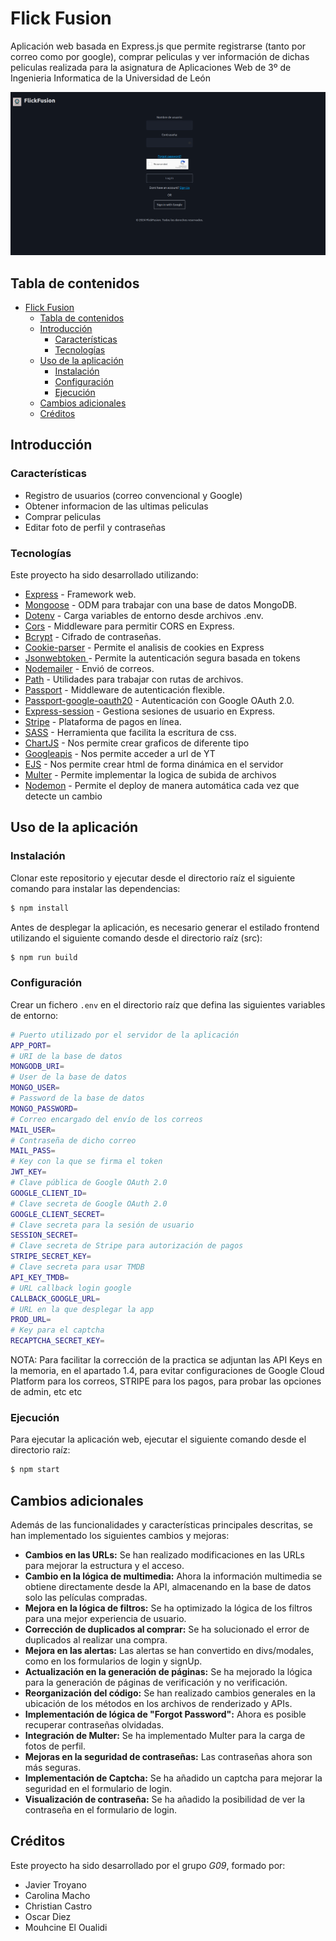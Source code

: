 # Flick Fusion

[comment]: # (Incluir una breve descripción del proyecto en una o dos frases como mucho)

Aplicación web basada en Express.js que permite registrarse (tanto por correo como por google), comprar peliculas y ver información de dichas peliculas realizada para la asignatura de Aplicaciones Web de 3º de Ingenieria Informatica de la Universidad de León

[comment]: # (Incluir un GIF o una captura de pantalla de la página principal del proyecto. Utilizar el directorio docs para almacenar dicha imagen)

![Funcionamiento de la aplicación web](docs/overview.png)

## Tabla de contenidos

- [Flick Fusion](#flick-fusion)
  - [Tabla de contenidos](#tabla-de-contenidos)
  - [Introducción](#introducción)
    - [Características](#características)
    - [Tecnologías](#tecnologías)
  - [Uso de la aplicación](#uso-de-la-aplicación)
    - [Instalación](#instalación)
    - [Configuración](#configuración)
    - [Ejecución](#ejecución)
  - [Cambios adicionales](#cambios-adicionales)
  - [Créditos](#créditos)

## Introducción

### Características

[comment]: # (Enumerar las principales características que ofrece la aplicación web, siguiendo el formato:)

* Registro de usuarios (correo convencional y Google)
* Obtener informacion de las ultimas peliculas
* Comprar peliculas
* Editar foto de perfil y contraseñas

### Tecnologías

[comment]: # (Enumerar todas las APIs o librerías externas utilizadas en el proyecto pero sin mencionar las APIs DOM y fetch, Express ni Mongoose. El formato será como sigue:)

Este proyecto ha sido desarrollado utilizando:

* [Express](https://expressjs.com/) - Framework web.
* [Mongoose](https://mongoosejs.com/) - ODM para trabajar con una base de datos MongoDB.
* [Dotenv](https://mongoosejs.com/) - Carga variables de entorno desde archivos .env.
* [Cors](https://www.npmjs.com/package/cors) - Middleware para permitir CORS en Express.
* [Bcrypt](https://www.npmjs.com/package/bcrypt) - Cifrado de contraseñas.
* [Cookie-parser](https://www.npmjs.com/package/cookie-parser) - Permite el analisis de cookies en Express
* [Jsonwebtoken ](https://www.npmjs.com/package/jsonwebtoken) - Permite la autenticación segura basada en tokens
* [Nodemailer](https://nodemailer.com/) - Envió de correos.
* [Path](https://www.npmjs.com/package/path) - Utilidades para trabajar con rutas de archivos.
* [Passport](https://www.passportjs.org/) - Middleware de autenticación flexible.
* [Passport-google-oauth20](https://www.passportjs.org/packages/passport-google-oauth20/) - Autenticación con Google OAuth 2.0.
* [Express-session](https://www.npmjs.com/package/express-session) -  Gestiona sesiones de usuario en Express.
* [Stripe](https://docs.stripe.com/libraries?locale=es-ES) - Plataforma de pagos en línea.
* [SASS](https://sass-lang.com/) - Herramienta que facilita la escritura de css.
* [ChartJS](https://www.chartjs.org/) - Nos permite crear graficos de diferente tipo
* [Googleapis](https://www.npmjs.com/package/googleapis) - Nos permite acceder a url de YT
* [EJS](https://www.npmjs.com/package/ejs) - Nos permite crear html de forma dinámica en el servidor
* [Multer](https://www.npmjs.com/package/multer) - Permite implementar la logica de subida de archivos
* [Nodemon](https://www.npmjs.com/package/nodemon) - Permite el deploy de manera automática cada vez que detecte un cambio
## Uso de la aplicación

[comment]: # (Describir cómo instalar, configurar y ejecutar la aplicación web. El formato será como sigue:)

### Instalación

Clonar este repositorio y ejecutar desde el directorio raíz el siguiente comando para instalar las dependencias:

```bash
$ npm install
```

[comment]: # (Si es necesario hacer alguna tarea más compleja, como por ejemplo compilar código SASS, indicar a continuación cómo se debería hacer. Este tipo de tareas deberán estar automatizadas con npm build)

Antes de desplegar la aplicación, es necesario generar el estilado frontend utilizando el siguiente comando desde el directorio raíz (src):

```bash
$ npm run build
```

### Configuración

[comment]: # (Enumerar todos los parámetros configurables de la aplicación web, sin incluir ningún dato sensible)

Crear un fichero `.env` en el directorio raíz que defina las siguientes variables de entorno:

```bash
# Puerto utilizado por el servidor de la aplicación
APP_PORT=
# URI de la base de datos
MONGODB_URI=
# User de la base de datos
MONGO_USER=
# Password de la base de datos
MONGO_PASSWORD=
# Correo encargado del envío de los correos
MAIL_USER=
# Contraseña de dicho correo
MAIL_PASS=
# Key con la que se firma el token
JWT_KEY=
# Clave pública de Google OAuth 2.0
GOOGLE_CLIENT_ID=
# Clave secreta de Google OAuth 2.0
GOOGLE_CLIENT_SECRET=
# Clave secreta para la sesión de usuario
SESSION_SECRET=
# Clave secreta de Stripe para autorización de pagos
STRIPE_SECRET_KEY=
# Clave secreta para usar TMDB
API_KEY_TMDB=
# URL callback login google
CALLBACK_GOOGLE_URL=
# URL en la que desplegar la app
PROD_URL=
# Key para el captcha
RECAPTCHA_SECRET_KEY=
```
  NOTA: Para facilitar la corrección de la practica se adjuntan las API Keys en la memoria, en el apartado 1.4, para evitar configuraciones de Google Cloud Platform para los correos, STRIPE para los pagos, para probar las opciones de admin, etc etc
### Ejecución

Para ejecutar la aplicación web, ejecutar el siguiente comando desde el directorio raíz:

```bash
$ npm start
```
## Cambios adicionales
Además de las funcionalidades y características principales descritas, se han implementado los siguientes cambios y mejoras:
- **Cambios en las URLs:** Se han realizado modificaciones en las URLs para mejorar la estructura y el acceso.
- **Cambio en la lógica de multimedia:** Ahora la información multimedia se obtiene directamente desde la API, almacenando en la base de datos solo las películas compradas.
- **Mejora en la lógica de filtros:** Se ha optimizado la lógica de los filtros para una mejor experiencia de usuario.
- **Corrección de duplicados al comprar:** Se ha solucionado el error de duplicados al realizar una compra.
- **Mejora en las alertas:** Las alertas se han convertido en divs/modales, como en los formularios de login y signUp.
- **Actualización en la generación de páginas:** Se ha mejorado la lógica para la generación de páginas de verificación y no verificación.
- **Reorganización del código:** Se han realizado cambios generales en la ubicación de los métodos en los archivos de renderizado y APIs.
- **Implementación de lógica de "Forgot Password":** Ahora es posible recuperar contraseñas olvidadas.
- **Integración de Multer:** Se ha implementado Multer para la carga de fotos de perfil.
- **Mejoras en la seguridad de contraseñas:** Las contraseñas ahora son más seguras.
- **Implementación de Captcha:** Se ha añadido un captcha para mejorar la seguridad en el formulario de login.
- **Visualización de contraseña:** Se ha añadido la posibilidad de ver la contraseña en el formulario de login.

## Créditos

Este proyecto ha sido desarrollado por el grupo *G09*, formado por:

* Javier Troyano
* Carolina Macho
* Christian Castro
* Oscar Diez
* Mouhcine El Oualidi
 

